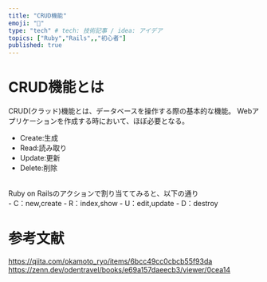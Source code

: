 ```yaml
---
title: "CRUD機能"
emoji: "📝"
type: "tech" # tech: 技術記事 / idea: アイデア
topics: ["Ruby","Rails",,"初心者"]
published: true
---
```

# CRUD機能とは
CRUD(クラッド)機能とは、データベースを操作する際の基本的な機能。
Webアプリケーションを作成する時において、ほぼ必要となる。
<br>
- Create:生成
- Read:読み取り
- Update:更新
- Delete:削除
<br>
Ruby on Railsのアクションで割り当ててみると、以下の通り
<br>
- C：new,create
- R：index,show
- U：edit,update
- D：destroy

# 参考文献
https://qiita.com/okamoto_ryo/items/6bcc49cc0cbcb55f93da
https://zenn.dev/odentravel/books/e69a157daeecb3/viewer/0cea14